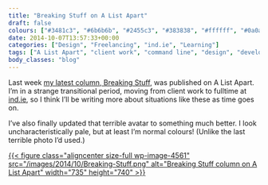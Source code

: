 ```yaml
---
title: "Breaking Stuff on A List Apart"
draft: false
colours: ["#3481c3", "#6b6b6b", "#2455c3", "#383838", "#ffffff", "#0a0a0a", "#ffffff"]
date: 2014-10-07T13:57:33+00:00
categories: ["Design", "Freelancing", "ind.ie", "Learning"]
tags: ["A List Apart", "client work", "command line", "design", "development", "Git", "learning"]
body_classes: "blog"
---
```


Last week [my latest column, Breaking Stuff](http://alistapart.com/column/breaking-stuff), was published on A List Apart. I’m in a strange transitional period, moving from client work to fulltime at [ind.ie](https://ind.ie), so I think I’ll be writing more about situations like these as time goes on.

I’ve also finally updated that terrible avatar to something much better. I look uncharacteristically pale, but at least I’m normal colours! (Unlike the last terrible photo I’d used.)

[{{< figure class="aligncenter size-full wp-image-4561" src="/images/2014/10/Breaking-Stuff.png" alt="Breaking Stuff column on A List Apart" width="735" height="740" >}}](http://alistapart.com/column/breaking-stuff)

